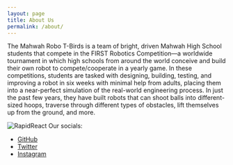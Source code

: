 ```yaml
---
layout: page
title: About Us
permalink: /about/
---
```


The Mahwah Robo T-Birds is a team of bright, driven Mahwah High School students that compete in the FIRST Robotics Competition—a worldwide tournament in which high schools from around the world conceive and build their own robot to compete/cooperate in a yearly game. In these competitions, students are tasked with designing, building, testing, and improving a robot in six weeks with minimal help from adults, placing them into a near-perfect simulation of the real-world engineering process. In just the past few years, they have built robots that can shoot balls into different-sized hoops, traverse through different types of obstacles, lift themselves up from the ground, and more.

![RapidReact](https://secureservercdn.net/50.62.90.29/ygj.f73.myftpupload.com/wp-content/uploads/2022/01/RAPID_REACT_Logo_Horizontal_RGB_FullColorReverse-01-2048x761.png)
Our socials:
- [GitHub](https://github.com/jekyll)
- [Twitter](https://twitter.com/FRCTeam1672)
- [Instagram](https://www.instagram.com/frcteam1672)